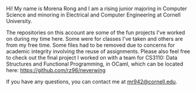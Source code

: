 Hi! My name is Morena Rong and I am a rising junior majoring in Computer Science and minoring in Electrical and Computer Engineering at Cornell University.

The repositories on this account are some of the fun projects I've worked on during my time here. Some were for classes I've taken and others are from my free time. Some files had to be removed due to concerns for academic integrity involving the reuse of assignments.
Please also feel free to check out the final project I worked on with a team for CS3110: Data Structures and Functional Programming, in OCaml, which can be located here: https://github.com/rz96/neverwing

If you have any questions, you can contact me at mr942@cornell.edu.

